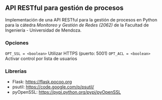 API RESTful para gestión de procesos
-------------------------------------

Implementación de una API RESTful para la gestión de procesos en Python para la cátedra _Monitoreo y Gestión de Redes (2062)_ de la Facultad de Ingeniería - Universidad de Mendoza.

### Opciones

`OPT_SSL = <boolean>` Utilizar HTTPS (puerto: 5001) 
`OPT_ACL = <boolean>` Activar control por lista de usuarios 

### Librerías

* Flask: https://flask.pocoo.org
* psutil: https://code.google.com/p/psutil/
* pyOpenSSL: https://pypi.python.org/pypi/pyOpenSSL

